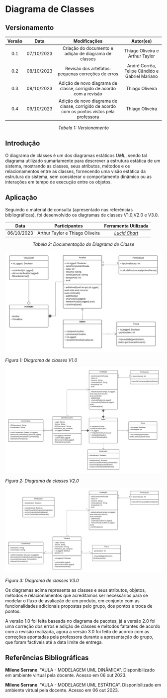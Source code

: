 # Diagrama de Classes

## Versionamento

<center>

| **Versão** | **Data** | **Modificações** | **Autor(es)** |
| :--: | :--: | :--: | :--: |
| 0.1 | 07/10/2023 | Criação do documento e adição de diagrama de classes | Thiago Oliveira e Arthur Taylor |
| 0.2 | 08/10/2023 | Revisão dos artefatos: pequenas correções de erros | André Corrêa, Felipe Cândido e Gabriel Mariano |
| 0.3 | 08/10/2023 | Adição de novo diagrama de classe, corrigido de acordo com a revisão| Thiago Oliveira |
| 0.4 | 09/10/2023 | Adição de novo diagrama de classe, corrigido de acordo com os pontos vistos pela professora| Thiago Oliveira |

*Tabela 1: Versionamento*

</center>


## Introdução

O diagrama de classes é um dos diagramas estáticos *UML*, sendo tal diagrama utilizado sumariamente para descrever a estrutura estática de um sistema, mostrando as classes, seus atributos, métodos e os relacionamentos entre as classes, fornecendo uma visão estática da estrutura do sistema, sem considerar o comportamento dinâmico ou as interações em tempo de execução entre os objetos.

## Aplicação

Seguindo o material de consulta (apresentado nas referências bibliográficas), foi desenvolvido os diagramas de classes V1.0,V2.0 e V3.0. 

<center>

| **Data** | **Participantes** | **Ferramenta Utilizada** |
| :--: | :--: | :--: |
| 06/10/2023 | Arthur Taylor e Thiago Oliveira | [*Lucid Chart*](https://lucidchart.com.br) |

*Tabela 2: Documentação do Diagrama de Classe*

</center>

![ Diagrama de Classes ](../../../Assets/Modelagem/Diagrama-de-Classe.jpeg)

*Figura 1: Diagrama de classes V1.0*

![ Diagrama de Classes ](../../../Assets/Modelagem/Diagrama-de-Classe-V2.png)

*Figura 2: Diagrama de classes V2.0*

![ Diagrama de Classes ](../../../Assets/Modelagem/Diagrama-de-Classe-V3.png)

*Figura 3: Diagrama de classes V3.0*

Os diagramas acima representa as classes e seus atributos, objetos, métodos e relacionamentos que acreditamos ser necessários para se modelar o fluxo de avaliação de um produto, em conjunto com as funcionalidades adicionais propostas pelo grupo, dos pontos e troca de pontos.

A versão 1.0 foi feita baseada no diagrama de pacotes, já a versão 2.0 foi uma correção dos erros e adição de classes e métodos faltantes de acordo com a revisão realizada, agora a versão 3.0 foi feito de acordo com as correções apontadas pela professora durante a apresentação do grupo, que foram factiveis até a data limite de entrega.

## Referências Bibliográficas

**Milene Serrano**. "AULA - MODELAGEM UML DINÂMICA". Disponibilizado em ambiente virtual pela docente. Acesso em 06 out 2023.

**Milene Serrano**. "AULA - MODELAGEM UML ESTÁTICA". Disponibilizado em ambiente virtual pela docente. Acesso em 06 out 2023.